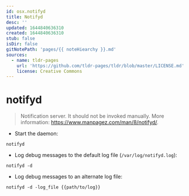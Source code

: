 ```yaml
---
id: osx.notifyd
title: Notifyd
desc: ''
updated: 1644840636310
created: 1644840636310
stub: false
isDir: false
gitNotePath: 'pages/{{ noteHiearchy }}.md'
sources:
  - name: tldr-pages
    url: 'https://github.com/tldr-pages/tldr/blob/master/LICENSE.md'
    license: Creative Commons
---
```

# notifyd

> Notification server.
> It should not be invoked manually.
> More information: <https://www.manpagez.com/man/8/notifyd/>.

- Start the daemon:

`notifyd`

- Log debug messages to the default log file (`/var/log/notifyd.log`):

`notifyd -d`

- Log debug messages to an alternate log file:

`notifyd -d -log_file {{path/to/log}}`

